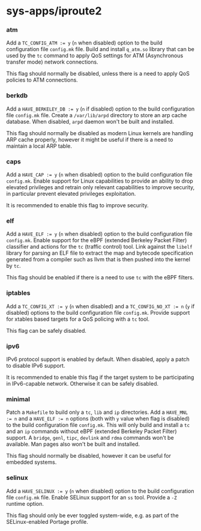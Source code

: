 # sys-apps/iproute2

### atm
Add a `TC_CONFIG_ATM := y` (`n` when disabled) option to the build configuration file `config.mk` file. Build and install `q_atm.so` library that can be used by the `tc` command to apply QoS settings for ATM (Asynchronous transfer mode) network connections.

This flag should normally be disabled, unless there is a need to apply QoS policies to ATM connections.

### berkdb
Add a `HAVE_BERKELEY_DB := y` (`n` if disabled) option to the build configuration file `config.mk` file. Create a `/var/lib/arpd` directory to store an arp cache database. When disabled, `arpd` daemon won't be built and installed.

This flag should normally be disabled as modern Linux kernels are handling ARP cache properly, however it might be useful if there is a need to maintain a local ARP table.

### caps
Add a `HAVE_CAP := y` (`n` when disabled) option to the build configuration file `config.mk`. Enable support for Linux capabilities to provide an ability to drop elevated privileges and retrain only relevant capabilities to improve security, in particular prevent elevated privileges exploitation.

It is recommended to enable this flag to improve security.

### elf
Add a `HAVE_ELF := y` (`n` when disabled) option to the build configuration file `config.mk`. Enable support for the eBPF (extended Berkeley Packet Filter) classifier and actions for the `tc` (traffic control) tool. Link against the `libelf` library for parsing an ELF file to extract the map and bytecode specification generated from a compiler such as llvm that is then pushed into the kernel by `tc`.

This flag should be enabled if there is a need to use `tc` with the eBPF filters.

### iptables
Add a `TC_CONFIG_XT := y` (`n` when disabled) and a `TC_CONFIG_NO_XT := n` (`y` if disabled) options to the build configuration file `config.mk`. Provide support for xtables based targets for a QoS policing with a `tc` tool.

This flag can be safely disabled.

### ipv6
IPv6 protocol support is enabled by default. When disabled, apply a patch to disable IPv6 support.

It is recommended to enable this flag if the target system to be participating in IPv6-capable network. Otherwise it can be safely disabled.

### minimal
Patch a `Makefile` to build only a `tc`, `lib` and `ip` directories. Add a `HAVE_MNL := n` and a `HAVE_ELF := n` options (both with `y` value when flag is disabled) to the build configuration file `config.mk`. This will only build and install a `tc` and an `ip` commands without eBPF (extended Berkeley Packet Filter) support. A `bridge`, `genl`, `tipc`, `devlink` and `rdma` commands won't be available. Man pages also won't be built and installed.

This flag should normally be disabled, however it can be useful for embedded systems.

### selinux
Add a `HAVE_SELINUX := y` (`n` when disabled) option to the build configuration file `config.mk` file. Enable SELinux support for an `ss` tool. Provide a `-Z` runtime option.

This flag should only be ever toggled system-wide, e.g. as part of the SELinux-enabled Portage profile.
